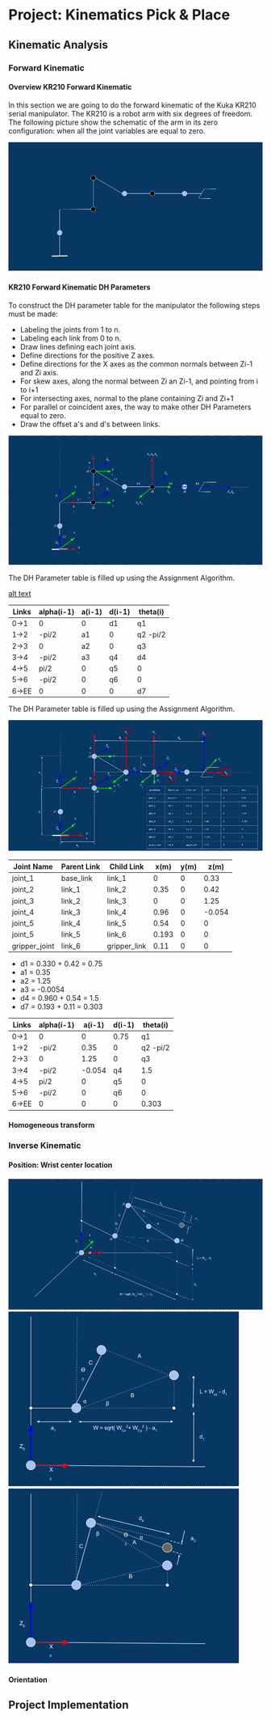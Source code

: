 # Project: Kinematics Pick & Place

[//]: # (Image References)

[image1]: ./misc_images/Kuka_arm_001.png
[image2]: ./misc_images/Kuka_arm_002.png
[image3]: ./misc_images/Kuka_arm_003.png
[image4]: ./misc_images/Kuka_arm_004.png
[image5]: ./misc_images/Kuka_arm_005.png
[image6]: ./misc_images/Kuka_arm_006.png
[image7]: ./misc_images/Kuka_arm_007.png


## Kinematic Analysis

### Forward Kinematic

#### Overview KR210 Forward Kinematic

In this section we are going to do the forward kinematic of the Kuka KR210 serial manipulator. The KR210 is a robot arm with six degrees of freedom. The following picture show the schematic of the arm in its zero configuration: when all the joint variables are equal to zero.

![alt text][image1]

#### KR210 Forward Kinematic DH Parameters

To construct the DH parameter table for the manipulator the following steps must be made:

* Labeling the joints from 1 to n.
* Labeling each link from 0 to n.
* Draw lines defining each joint axis.
* Define directions for the positive Z axes.
* Define directions for the X axes as the common normals between Zi-1 and Zi axis.
* For skew axes, along the normal between Zi an Zi-1, and pointing from i to i+1
* For intersecting axes, normal to the plane containing Zi and Zi+1
* For parallel or coincident axes, the way to make other DH Parameters equal to zero.
* Draw the offset a's and d's between links.
 
![alt text][image2]

The DH Parameter table is filled up using the Assignment Algorithm.

[alt text][image3]

Links | alpha(i-1) | a(i-1) | d(i-1) | theta(i)
--- | --- | --- | --- | ---
0->1 | 0 | 0 | d1 | q1
1->2 | -pi/2 | a1 | 0 | q2 -pi/2
2->3 | 0 | a2 | 0 | q3
3->4 | -pi/2 | a3 | q4 | d4
4->5 | pi/2 | 0 | q5 | 0
5->6 | -pi/2 | 0 | q6 | 0
6->EE | 0 | 0 | 0 | d7

The DH Parameter table is filled up using the Assignment Algorithm.



![alt text][image4]



Joint Name | Parent Link | Child Link | x(m) | y(m) | z(m)
--- | --- | --- | --- | --- | ---
joint_1 | base_link | link_1 | 0 | 0 | 0.33
joint_2 | link_1 | link_2 | 0.35 | 0 | 0.42
joint_3 | link_2 | link_3 | 0 | 0 | 1.25
joint_4 | link_3 | link_4 | 0.96 | 0 | -0.054
joint_5 | link_4 | link_5 | 0.54 | 0 | 0
joint_5 | link_5 | link_6 | 0.193 | 0 | 0 
gripper_joint | link_6 | gripper_link | 0.11 | 0 | 0


* d1 =  0.330 + 0.42 = 0.75
* a1 =  0.35
* a2 =  1.25
* a3 = -0.0054
* d4 =  0.960 + 0.54 = 1.5
* d7 =  0.193 + 0.11 = 0.303


Links | alpha(i-1) | a(i-1) | d(i-1) | theta(i)
--- | --- | --- | --- | ---
0->1 | 0 | 0 | 0.75 | q1
1->2 | -pi/2 | 0.35 | 0 | q2 -pi/2
2->3 | 0 | 1.25 | 0 | q3
3->4 | -pi/2 | -0.054 | q4 | 1.5
4->5 | pi/2 | 0 | q5 | 0
5->6 | -pi/2 | 0 | q6 | 0
6->EE | 0 | 0 | 0 | 0.303

#### Homogeneous transform

### Inverse Kinematic

#### Position: Wrist center location
![alt text][image5]
![alt text][image6]
![alt text][image7]
#### Orientation

## Project Implementation
